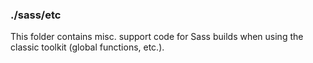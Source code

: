 ### ./sass/etc

This folder contains misc. support code for Sass builds when using the classic toolkit (global functions, etc.).